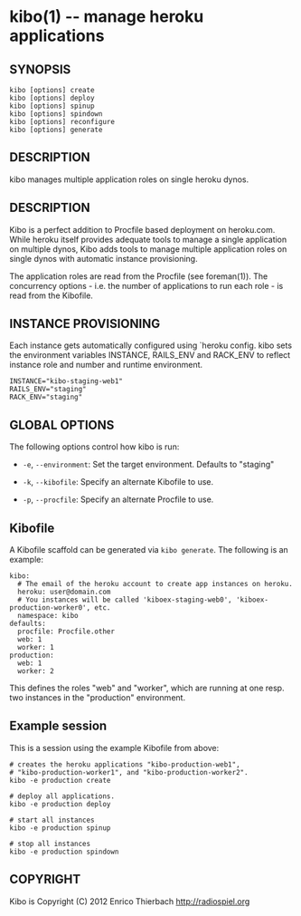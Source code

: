 kibo(1) -- manage heroku applications
================================================

## SYNOPSIS

`kibo [options] create`<br>
`kibo [options] deploy`<br>
`kibo [options] spinup`<br>
`kibo [options] spindown`<br>
`kibo [options] reconfigure`<br>
`kibo [options] generate`

## DESCRIPTION

kibo manages multiple application roles on single heroku dynos.

## DESCRIPTION

Kibo is a perfect addition to Procfile based deployment on heroku.com.
While heroku itself provides adequate tools to manage a single application
on multiple dynos, Kibo adds tools to manage multiple application roles 
on single dynos with automatic instance provisioning.

The application roles are read from the Procfile (see foreman(1)). 
The concurrency options - i.e. the number of applications to run
each role - is read from the Kibofile.

## INSTANCE PROVISIONING

Each instance gets automatically configured using `heroku config. kibo
sets the environment variables INSTANCE, RAILS_ENV and RACK_ENV to reflect
instance role and number and runtime environment.

    INSTANCE="kibo-staging-web1"
    RAILS_ENV="staging"
    RACK_ENV="staging"

## GLOBAL OPTIONS

The following options control how kibo is run:

  * `-e`, `--environment`:
    Set the target environment. Defaults to "staging"

  * `-k`, `--kibofile`:
    Specify an alternate Kibofile to use.

  * `-p`, `--procfile`:
    Specify an alternate Procfile to use.

## Kibofile

A Kibofile scaffold can be generated via `kibo generate`. The following is an example:

    kibo:
      # The email of the heroku account to create app instances on heroku.
      heroku: user@domain.com
      # You instances will be called 'kiboex-staging-web0', 'kiboex-production-worker0', etc.
      namespace: kibo
    defaults:
      procfile: Procfile.other
      web: 1
      worker: 1
    production:
      web: 1
      worker: 2

This defines the roles "web" and "worker", which are running at one resp. two instances in
the "production" environment.  

## Example session

This is a session using the example Kibofile from above:

    # creates the heroku applications "kibo-production-web1",  
    # "kibo-production-worker1", and "kibo-production-worker2". 
    kibo -e production create 

    # deploy all applications.
    kibo -e production deploy 

    # start all instances
    kibo -e production spinup
    
    # stop all instances
    kibo -e production spindown 
    
## COPYRIGHT

Kibo is Copyright (C) 2012 Enrico Thierbach <http://radiospiel.org>


[SYNOPSIS]: #SYNOPSIS "SYNOPSIS"
[DESCRIPTION]: #DESCRIPTION "DESCRIPTION"
[DESCRIPTION]: #DESCRIPTION "DESCRIPTION"
[INSTANCE PROVISIONING]: #INSTANCE-PROVISIONING "INSTANCE PROVISIONING"
[GLOBAL OPTIONS]: #GLOBAL-OPTIONS "GLOBAL OPTIONS"
[Kibofile]: #Kibofile "Kibofile"
[Example session]: #Example-session "Example session"
[COPYRIGHT]: #COPYRIGHT "COPYRIGHT"


[kibo(1)]: kibo.1.html

